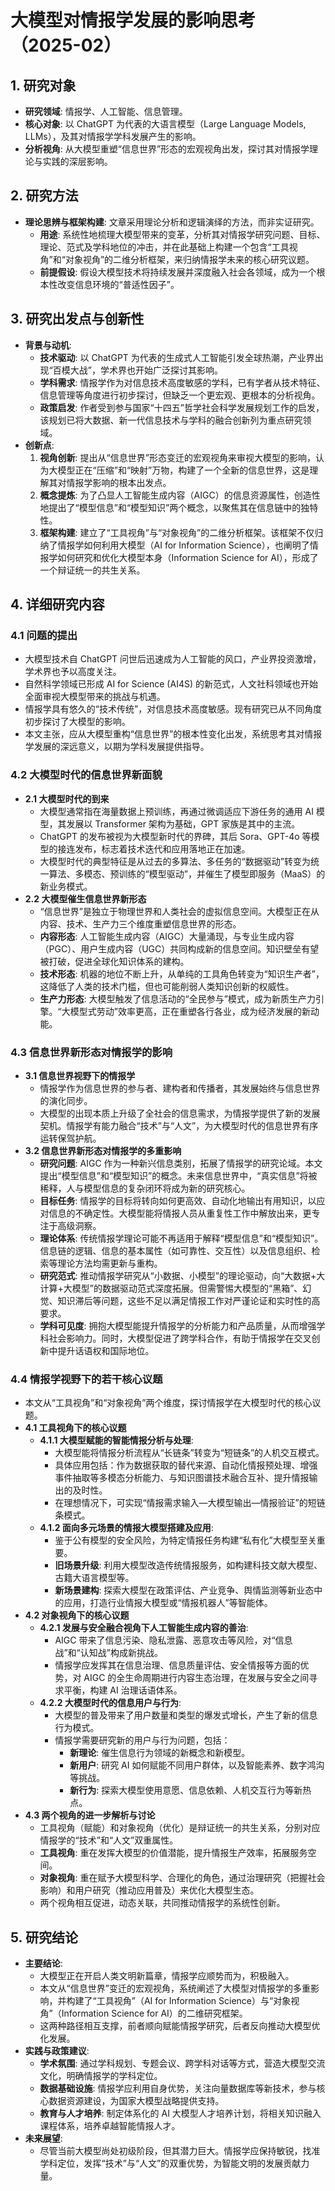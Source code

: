  # 大模型对情报学发展的影响思考（2025-02）

## 1. 研究对象
- **研究领域**: 情报学、人工智能、信息管理。
- **核心对象**: 以 ChatGPT 为代表的大语言模型（Large Language Models, LLMs），及其对情报学学科发展产生的影响。
- **分析视角**: 从大模型重塑“信息世界”形态的宏观视角出发，探讨其对情报学理论与实践的深层影响。

## 2. 研究方法
- **理论思辨与框架构建**: 文章采用理论分析和逻辑演绎的方法，而非实证研究。
    - **用途**: 系统性地梳理大模型带来的变革，分析其对情报学研究问题、目标、理论、范式及学科地位的冲击，并在此基础上构建一个包含“工具视角”和“对象视角”的二维分析框架，来归纳情报学未来的核心研究议题。
    - **前提假设**: 假设大模型技术将持续发展并深度融入社会各领域，成为一个根本性改变信息环境的“普适性因子”。

## 3. 研究出发点与创新性
- **背景与动机**:
    - **技术驱动**: 以 ChatGPT 为代表的生成式人工智能引发全球热潮，产业界出现“百模大战”，学术界也开始广泛探讨其影响。
    - **学科需求**: 情报学作为对信息技术高度敏感的学科，已有学者从技术特征、信息管理等角度进行初步探讨，但缺乏一个更宏观、更根本的分析视角。
    - **政策启发**: 作者受到参与国家“十四五”哲学社会科学发展规划工作的启发，该规划已将大数据、新一代信息技术与学科的融合创新列为重点研究领域。
- **创新点**:
    1.  **视角创新**: 提出从“信息世界”形态变迁的宏观视角来审视大模型的影响，认为大模型正在“压缩”和“映射”万物，构建了一个全新的信息世界，这是理解其对情报学影响的根本出发点。
    2.  **概念提炼**: 为了凸显人工智能生成内容（AIGC）的信息资源属性，创造性地提出了“模型信息”和“模型知识”两个概念，以聚焦其在信息链中的独特性。
    3.  **框架构建**: 建立了“工具视角”与“对象视角”的二维分析框架。该框架不仅归纳了情报学如何利用大模型（AI for Information Science），也阐明了情报学如何研究和优化大模型本身（Information Science for AI），形成了一个辩证统一的共生关系。

## 4. 详细研究内容
### 4.1 问题的提出
- 大模型技术自 ChatGPT 问世后迅速成为人工智能的风口，产业界投资激增，学术界也予以高度关注。
- 自然科学领域已形成 AI for Science (AI4S) 的新范式，人文社科领域也开始全面审视大模型带来的挑战与机遇。
- 情报学具有悠久的“技术传统”，对信息技术高度敏感。现有研究已从不同角度初步探讨了大模型的影响。
- 本文主张，应从大模型重构“信息世界”的根本性变化出发，系统思考其对情报学发展的深远意义，以期为学科发展提供指导。

### 4.2 大模型时代的信息世界新面貌
- **2.1 大模型时代的到来**
    - 大模型通常指在海量数据上预训练，再通过微调适应下游任务的通用 AI 模型，其发展以 Transformer 架构为基础，GPT 家族是其中的主流。
    - ChatGPT 的发布被视为大模型新时代的界碑，其后 Sora、GPT-4o 等模型的接连发布，标志着技术迭代和应用落地正在加速。
    - 大模型时代的典型特征是从过去的多算法、多任务的“数据驱动”转变为统一算法、多模态、预训练的“模型驱动”，并催生了模型即服务（MaaS）的新业务模式。
- **2.2 大模型催生信息世界新形态**
    - “信息世界”是独立于物理世界和人类社会的虚拟信息空间。大模型正在从内容、技术、生产力三个维度重塑信息世界的形态。
    - **内容形态**: 人工智能生成内容（AIGC）大量涌现，与专业生成内容（PGC）、用户生成内容（UGC）共同构成新的信息空间。知识壁垒有望被打破，促进全球化知识体系的建构。
    - **技术形态**: 机器的地位不断上升，从单纯的工具角色转变为“知识生产者”，这降低了人类的技术门槛，但也可能削弱人类知识创新的权威性。
    - **生产力形态**: 大模型触发了信息活动的“全民参与”模式，成为新质生产力引擎。“大模型式劳动”效率更高，正在重塑各行各业，成为经济发展的新动能。

### 4.3 信息世界新形态对情报学的影响
- **3.1 信息世界视野下的情报学**
    - 情报学作为信息世界的参与者、建构者和传播者，其发展始终与信息世界的演化同步。
    - 大模型的出现本质上升级了全社会的信息需求，为情报学提供了新的发展契机。情报学有能力融合“技术”与“人文”，为大模型时代的信息世界有序运转保驾护航。
- **3.2 信息世界新形态对情报学的多重影响**
    - **研究问题**: AIGC 作为一种新兴信息类别，拓展了情报学的研究论域。本文提出“模型信息”和“模型知识”的概念。未来信息世界中，“真实信息”将被稀释，人与模型信息的复杂闭环将成为新的研究核心。
    - **目标任务**: 情报学的目标将转向如何更高效、自动化地输出有用知识，以应对信息的不确定性。大模型能将情报人员从重复性工作中解放出来，更专注于高级洞察。
    - **理论体系**: 传统情报学理论可能不再适用于解释“模型信息”和“模型知识”。信息链的逻辑、信息的基本属性（如可靠性、交互性）以及信息组织、检索等理论方法均需更新与重构。
    - **研究范式**: 推动情报学研究从“小数据、小模型”的理论驱动，向“大数据+大计算+大模型”的数据驱动范式深度拓展。但需警惕大模型的“黑箱”、幻觉、知识滞后等问题，这些不足以满足情报工作对严谨论证和实时性的高要求。
    - **学科可见度**: 拥抱大模型能提升情报学的分析能力和产品质量，从而增强学科社会影响力。同时，大模型促进了跨学科合作，有助于情报学在交叉创新中提升话语权和国际地位。

### 4.4 情报学视野下的若干核心议题
- 本文从“工具视角”和“对象视角”两个维度，探讨情报学在大模型时代的核心议题。
- **4.1 工具视角下的核心议题**
    - **4.1.1 大模型赋能的智能情报分析与处理**:
        - 大模型能将情报分析流程从“长链条”转变为“短链条”的人机交互模式。
        - 具体应用包括：作为数据获取的替代来源、自动化情报预处理、增强事件抽取等多模态分析能力、与知识图谱技术融合互补、提升情报输出的及时性。
        - 在理想情况下，可实现“情报需求输入—大模型输出—情报验证”的短链条模式。
    - **4.1.2 面向多元场景的情报大模型搭建及应用**:
        - 鉴于公有模型的安全风险，为特定情报任务构建“私有化”大模型至关重要。
        - **旧场景升级**: 利用大模型改造传统情报服务，如构建科技文献大模型、古籍大语言模型等。
        - **新场景建构**: 探索大模型在政策评估、产业竞争、舆情监测等新业态中的应用，打造行业情报大模型或“情报机器人”等智能体。
- **4.2 对象视角下的核心议题**
    - **4.2.1 发展与安全融合视角下人工智能生成内容的善治**:
        - AIGC 带来了信息污染、隐私泄露、恶意攻击等风险，对“信息战”和“认知战”构成新挑战。
        - 情报学应发挥其在信息治理、信息质量评估、安全情报等方面的优势，对 AIGC 的全生命周期进行内容生态治理，在发展与安全之间寻求平衡，构建 AI 治理话语体系。
    - **4.2.2 大模型时代的信息用户与行为**:
        - 大模型的普及带来了用户数量和类型的爆发式增长，产生了新的信息行为模式。
        - 情报学需要研究新的用户与行为问题，包括：
            - **新理论**: 催生信息行为领域的新概念和新模型。
            - **新用户**: 研究 AI 如何赋能不同用户群体，以及智能素养、数字鸿沟等挑战。
            - **新行为**: 探索大模型使用意愿、信息依赖、人机交互行为等新热点。
- **4.3 两个视角的进一步解析与讨论**
    - 工具视角（赋能）和对象视角（优化）是辩证统一的共生关系，分别对应情报学的“技术”和“人文”双重属性。
    - **工具视角**: 重在发挥大模型的价值潜能，提升情报生产效率，拓展服务空间。
    - **对象视角**: 重在赋予大模型科学、合理化的角色，通过治理研究（把握社会影响）和用户研究（推动应用普及）来优化大模型生态。
    - 两个视角相互促进，动态关联，共同推动情报学的系统性创新。

## 5. 研究结论
- **主要结论**:
    - 大模型正在开启人类文明新篇章，情报学应顺势而为，积极融入。
    - 本文从“信息世界”变迁的宏观视角，系统阐述了大模型对情报学的多重影响，并构建了“工具视角”（AI for Information Science）与“对象视角”（Information Science for AI）的二维研究框架。
    - 这两种路径相互支撑，前者顺向赋能情报学研究，后者反向推动大模型优化发展。
- **实践与政策建议**:
    - **学术氛围**: 通过学科规划、专题会议、跨学科对话等方式，营造大模型交流文化，明确情报学的学科定位。
    - **数据基础设施**: 情报学应利用自身优势，关注向量数据库等新技术，参与核心数据资源建设，为国家大模型战略提供支持。
    - **教育与人才培养**: 制定体系化的 AI 大模型人才培养计划，将相关知识融入课程体系，培养卓越智能情报人才。
- **未来展望**:
    - 尽管当前大模型尚处初级阶段，但其潜力巨大。情报学应保持敏锐，找准学科定位，发挥“技术”与“人文”的双重优势，为智能文明的发展贡献力量。